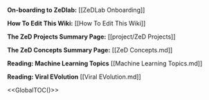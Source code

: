 **On-boarding to ZeDlab:** [[ZeDLab Onboarding]]

**How To Edit This Wiki:** [[How To Edit This Wiki]]

**The ZeD Projects Summary Page:** [[project/ZeD Projects]]

**The ZeD Concepts Summary Page:** [[ZeD Concepts.md]]

**Reading: Machine Learning Topics** [[Machine Learning Topics.md]]

**Reading: Viral EVolution** [[Viral EVolution.md]]

<<GlobalTOC()>>
